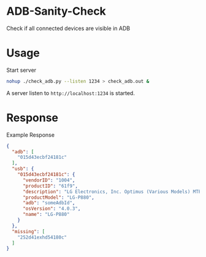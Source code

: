 ADB-Sanity-Check
================

Check if all connected devices are visible in ADB

# Usage

Start server
```bash
nohup ./check_adb.py --listen 1234 > check_adb.out &
```
A server listen to `http://localhost:1234` is started.

# Response

Example Response
```json
{
  "adb": [
    "015d43ecbf24181c"
  ],
  "usb": {
    "015d43ecbf24181c": {
      "vendorID": "1004",
      "productID": "61f9",
      "description": "LG Electronics, Inc. Optimus (Various Models) MTP Mode",
      "productModel": "LG-P880",
      "adb": "someAdbId",
      "osVersion": "4.0.3",
      "name": "LG-P880"
    }
  },
  "missing": [
    "252d41exhd54180c"
  ]
}
```
